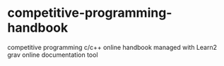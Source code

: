# competitive-programming-handbook
competitive programming c/c++ online handbook managed with Learn2 grav online documentation tool
